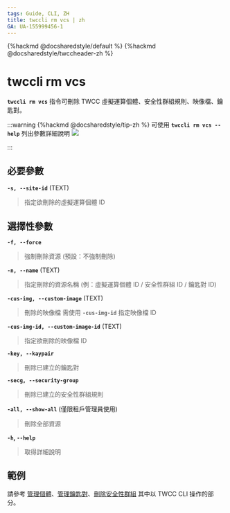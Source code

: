 ```yaml
---
tags: Guide, CLI, ZH
title: twccli rm vcs | zh
GA: UA-155999456-1
---
```


{%hackmd @docsharedstyle/default %}
{%hackmd @docsharedstyle/twccheader-zh %}

# twccli rm vcs

**`twccli rm vcs`** 指令可刪除 TWCC 虛擬運算個體、安全性群組規則、映像檔、鑰匙對。

:::warning
{%hackmd @docsharedstyle/tip-zh %}
可使用 **`twccli rm vcs --help`** 列出參數詳細說明
![](https://cos.twcc.ai/SYS-MANUAL/uploads/upload_c474dae2178f1be450bb15e825aa71da.png)

:::

## 必要參數

**`-s, --site-id`** (TEXT)
> 指定欲刪除的虛擬運算個體 ID

## 選擇性參數


**`-f, --force`** 
> 強制刪除資源 (預設：不強制刪除)

**`-n, --name`** (TEXT)
> 指定刪除的資源名稱 (例：虛擬運算個體 ID / 安全性群組 ID / 鑰匙對 ID)

**`-cus-img, --custom-image`** (TEXT)
> 刪除的映像檔
> <i class="fa fa-exclamation-triangle" aria-hidden="true"></i> 需使用 **`-cus-img-id`** 指定映像檔 ID

**`-cus-img-id, --custom-image-id`** (TEXT)
> 指定欲刪除的映像檔 ID

**`-key, --kaypair`**
> 刪除已建立的鑰匙對

**`-secg, --security-group`**
> 刪除已建立的安全性群組規則

**`-all, --show-all`** (僅限租戶管理員使用)
> 刪除全部資源 

**`-h`, `--help`**
> 取得詳細說明



## 範例

請參考 [管理個體](https://man.twcc.ai/@twccdocs/doc-vcs-main-zh/https%3A%2F%2Fman.twcc.ai%2F%40twccdocs%2Fvcs-guide-manage-instance-zh40twccdocs%2Fguide-ccs-manage-zh)、[管理鑰匙對](https://man.twcc.ai/@twccdocs/doc-vcs-main-zh/https%3A%2F%2Fman.twcc.ai%2F%40twccdocs%2Fguide-vcs-keypair-zh#%E9%91%B0%E5%8C%99%E5%B0%8D%E7%AE%A1%E7%90%86)、[刪除安全性群組](https://man.twcc.ai/@twccdocs/doc-vcs-main-zh/https%3A%2F%2Fman.twcc.ai%2F%40twccdocs%2Fguide-vcs-sg-zh#%E5%88%A0%E9%99%A4%E5%AE%89%E5%85%A8%E6%80%A7%E7%BE%A4%E7%B5%84%E8%A6%8F%E5%89%87) 其中以 TWCC CLI 操作的部分。
